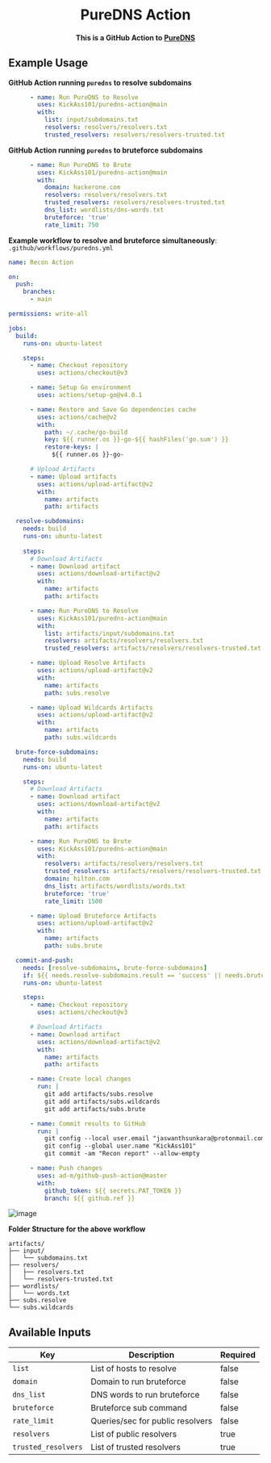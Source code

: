 <h1 align="center">PureDNS Action</h1>

<h4 align="center">This is a GitHub Action to <a href="https://github.com/d3mondev/puredns">PureDNS</a></h4>

Example Usage
-----

**GitHub Action running `puredns` to resolve subdomains**

```yaml
      - name: Run PureDNS to Resolve
        uses: KickAss101/puredns-action@main
        with:
          list: input/subdomains.txt
          resolvers: resolvers/resolvers.txt
          trusted_resolvers: resolvers/resolvers-trusted.txt
```

**GitHub Action running `puredns` to bruteforce subdomains**

```yaml
      - name: Run PureDNS to Brute
        uses: KickAss101/puredns-action@main
        with:
          domain: hackerone.com
          resolvers: resolvers/resolvers.txt
          trusted_resolvers: resolvers/resolvers-trusted.txt
          dns_list: wordlists/dns-words.txt
          bruteforce: 'true'
          rate_limit: 750
```

**Example workflow to resolve and bruteforce simultaneously**: `.github/workflows/puredns.yml`



```yaml
name: Recon Action

on:
  push:
    branches:
      - main

permissions: write-all

jobs:
  build:
    runs-on: ubuntu-latest

    steps:
      - name: Checkout repository
        uses: actions/checkout@v3

      - name: Setup Go environment
        uses: actions/setup-go@v4.0.1

      - name: Restore and Save Go dependencies cache
        uses: actions/cache@v2
        with:
          path: ~/.cache/go-build
          key: ${{ runner.os }}-go-${{ hashFiles('go.sum') }}
          restore-keys: |
            ${{ runner.os }}-go-

      # Upload Artifacts
      - name: Upload artifacts
        uses: actions/upload-artifact@v2
        with:
          name: artifacts
          path: artifacts

  resolve-subdomains:
    needs: build
    runs-on: ubuntu-latest
  
    steps:
      # Download Artifacts
      - name: Download artifact
        uses: actions/download-artifact@v2
        with:
          name: artifacts
          path: artifacts

      - name: Run PureDNS to Resolve
        uses: KickAss101/puredns-action@main
        with:
          list: artifacts/input/subdomains.txt
          resolvers: artifacts/resolvers/resolvers.txt
          trusted_resolvers: artifacts/resolvers/resolvers-trusted.txt

      - name: Upload Resolve Artifacts
        uses: actions/upload-artifact@v2
        with:
          name: artifacts
          path: subs.resolve

      - name: Upload Wildcards Artifacts
        uses: actions/upload-artifact@v2
        with:
          name: artifacts
          path: subs.wildcards

  brute-force-subdomains:
    needs: build
    runs-on: ubuntu-latest

    steps:
      # Download Artifacts
      - name: Download artifact
        uses: actions/download-artifact@v2
        with:
          name: artifacts
          path: artifacts

      - name: Run PureDNS to Brute
        uses: KickAss101/puredns-action@main
        with:
          resolvers: artifacts/resolvers/resolvers.txt
          trusted_resolvers: artifacts/resolvers/resolvers-trusted.txt
          domain: hilton.com
          dns_list: artifacts/wordlists/words.txt
          bruteforce: 'true'
          rate_limit: 1500

      - name: Upload Bruteforce Artifacts
        uses: actions/upload-artifact@v2
        with:
          name: artifacts
          path: subs.brute

  commit-and-push:
    needs: [resolve-subdomains, brute-force-subdomains]
    if: ${{ needs.resolve-subdomains.result == 'success' || needs.brute-force-subdomains.result == 'success' }}
    runs-on: ubuntu-latest

    steps:
      - name: Checkout repository
        uses: actions/checkout@v3

      # Download Artifacts
      - name: Download artifact
        uses: actions/download-artifact@v2
        with:
          name: artifacts
          path: artifacts

      - name: Create local changes
        run: |
          git add artifacts/subs.resolve
          git add artifacts/subs.wildcards
          git add artifacts/subs.brute

      - name: Commit results to GitHub
        run: |
          git config --local user.email "jaswanthsunkara@protonmail.com"
          git config --global user.name "KickAss101"
          git commit -am "Recon report" --allow-empty

      - name: Push changes
        uses: ad-m/github-push-action@master
        with:
          github_token: ${{ secrets.PAT_TOKEN }}
          branch: ${{ github.ref }}

```
![image](https://github.com/KickAss101/puredns-action/assets/46389158/c34597d4-e9ba-45f1-bc36-87261c42441e)

**Folder Structure for the above workflow**
```
artifacts/
├── input/
│   └── subdomains.txt
├── resolvers/
│   ├── resolvers.txt
│   └── resolvers-trusted.txt
├── wordlists/
│   └── words.txt
├── subs.resolve
└── subs.wildcards

```

Available Inputs
------

| Key                 | Description                     | Required |
|---------------------|---------------------------------|----------|
| `list`              | List of hosts to resolve        | false    |
| `domain`            | Domain to run bruteforce        | false    |
| `dns_list`          | DNS words to run bruteforce     | false    |
| `bruteforce`        | Bruteforce sub command          | false    |
| `rate_limit`        | Queries/sec for public resolvers| false    |
| `resolvers`         | List of public resolvers        | true     |
| `trusted_resolvers` | List of trusted resolvers       | true     |





